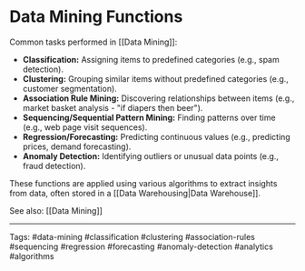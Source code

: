 # Data Mining Functions

Common tasks performed in [[Data Mining]]:

*   **Classification:** Assigning items to predefined categories (e.g., spam detection).
*   **Clustering:** Grouping similar items without predefined categories (e.g., customer segmentation).
*   **Association Rule Mining:** Discovering relationships between items (e.g., market basket analysis - "if diapers then beer").
*   **Sequencing/Sequential Pattern Mining:** Finding patterns over time (e.g., web page visit sequences).
*   **Regression/Forecasting:** Predicting continuous values (e.g., predicting prices, demand forecasting).
*   **Anomaly Detection:** Identifying outliers or unusual data points (e.g., fraud detection).

These functions are applied using various algorithms to extract insights from data, often stored in a [[Data Warehousing|Data Warehouse]].

See also: [[Data Mining]]

---
Tags: #data-mining #classification #clustering #association-rules #sequencing #regression #forecasting #anomaly-detection #analytics #algorithms 